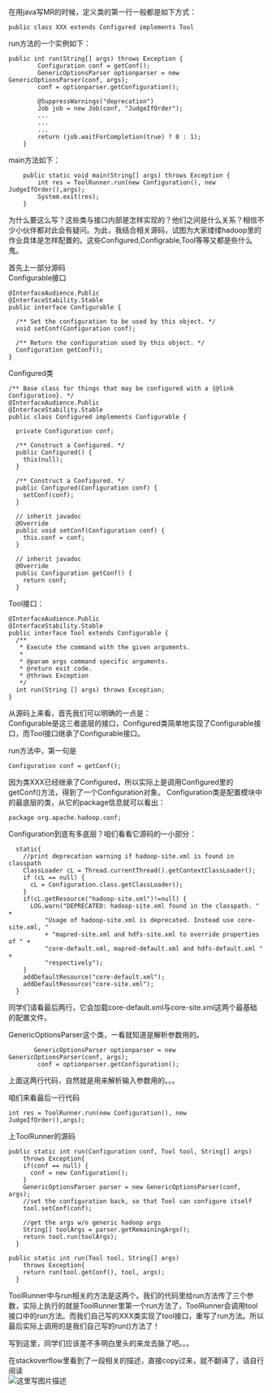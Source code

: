 在用java写MR的时候，定义类的第一行一般都是如下方式：  

```
public class XXX extends Configured implements Tool
```  

run方法的一个实例如下：  

```
public int run(String[] args) throws Exception {
        Configuration conf = getConf();
        GenericOptionsParser optionparser = new GenericOptionsParser(conf, args);
        conf = optionparser.getConfiguration();

        @SuppressWarnings("deprecation")
		Job job = new Job(conf, "JudgeIfOrder");
        ...
        ...
        ...
        return (job.waitForCompletion(true) ? 0 : 1);
	}
```  

main方法如下：  

```
	public static void main(String[] args) throws Exception {
		int res = ToolRunner.run(new Configuration(), new JudgeIfOrder(),args);
		System.exit(res);
	}
```  

为什么要这么写？这些类与接口内部是怎样实现的？他们之间是什么关系？相信不少小伙伴都对此会有疑问。为此，我结合相关源码，试图为大家缕缕hadoop里的作业具体是怎样配置的。这些Configured,Configrable,Tool等等又都是些什么鬼。  

首先上一部分源码  
Configurable接口  

```
@InterfaceAudience.Public
@InterfaceStability.Stable
public interface Configurable {

  /** Set the configuration to be used by this object. */
  void setConf(Configuration conf);

  /** Return the configuration used by this object. */
  Configuration getConf();
}

```  

Configured类  

```
/** Base class for things that may be configured with a {@link Configuration}. */
@InterfaceAudience.Public
@InterfaceStability.Stable
public class Configured implements Configurable {

  private Configuration conf;

  /** Construct a Configured. */
  public Configured() {
    this(null);
  }
  
  /** Construct a Configured. */
  public Configured(Configuration conf) {
    setConf(conf);
  }

  // inherit javadoc
  @Override
  public void setConf(Configuration conf) {
    this.conf = conf;
  }

  // inherit javadoc
  @Override
  public Configuration getConf() {
    return conf;
  }
```  

Tool接口：  

```
@InterfaceAudience.Public
@InterfaceStability.Stable
public interface Tool extends Configurable {
  /**
   * Execute the command with the given arguments.
   * 
   * @param args command specific arguments.
   * @return exit code.
   * @throws Exception
   */
  int run(String [] args) throws Exception;
}
```  

从源码上来看，首先我们可以明确的一点是：  
Configurable是这三者底层的接口，Configured类简单地实现了Configurable接口，而Tool接口继承了Configurable接口。  

run方法中，第一句是  

```
Configuration conf = getConf();

```  

因为类XXX已经继承了Configured，所以实际上是调用Configured里的getConf()方法，得到了一个Configuration对象。 Configuration类是配置模块中的最底层的类，从它的package信息就可以看出：  

```
package org.apache.hadoop.conf;
```  

Configuration到底有多底层？咱们看看它源码的一小部分：  

```
  static{
    //print deprecation warning if hadoop-site.xml is found in classpath
    ClassLoader cL = Thread.currentThread().getContextClassLoader();
    if (cL == null) {
      cL = Configuration.class.getClassLoader();
    }
    if(cL.getResource("hadoop-site.xml")!=null) {
      LOG.warn("DEPRECATED: hadoop-site.xml found in the classpath. " +
          "Usage of hadoop-site.xml is deprecated. Instead use core-site.xml, "
          + "mapred-site.xml and hdfs-site.xml to override properties of " +
          "core-default.xml, mapred-default.xml and hdfs-default.xml " +
          "respectively");
    }
    addDefaultResource("core-default.xml");
    addDefaultResource("core-site.xml");
  }
```  

同学们请看最后两行，它会加载core-default.xml与core-site.xml这两个最基础的配置文件。  

GenericOptionsParser这个类，一看就知道是解析参数用的。  

```
       GenericOptionsParser optionparser = new GenericOptionsParser(conf, args);
        conf = optionparser.getConfiguration();
```  

上面这两行代码，自然就是用来解析输入参数用的。。。  

咱们来看最后一行代码  

```
int res = ToolRunner.run(new Configuration(), new JudgeIfOrder(),args);

```  

上ToolRunner的源码  

```
public static int run(Configuration conf, Tool tool, String[] args) 
    throws Exception{
    if(conf == null) {
      conf = new Configuration();
    }
    GenericOptionsParser parser = new GenericOptionsParser(conf, args);
    //set the configuration back, so that Tool can configure itself
    tool.setConf(conf);
    
    //get the args w/o generic hadoop args
    String[] toolArgs = parser.getRemainingArgs();
    return tool.run(toolArgs);
  }

public static int run(Tool tool, String[] args) 
    throws Exception{
    return run(tool.getConf(), tool, args);
  }
```  
ToolRunner中与run相关的方法是这两个。我们的代码里给run方法传了三个参数，实际上执行的就是ToolRunner里第一个run方法了，ToolRunner会调用tool接口中的run方法。而我们自己写的XXX类实现了tool接口，重写了run方法。所以最后实际上调用的是我们自己写的run()方法了！  


写到这里，同学们应该差不多明白里头的来龙去脉了吧。。。  

在stackoverflow里看到了一段相关的描述，直接copy过来，就不翻译了，请自行阅读  
![这里写图片描述](https://github.com/bitcarmanlee/easy-algorithm-interview-photo/blob/master/bigdata/hadoop/configure/1.png)